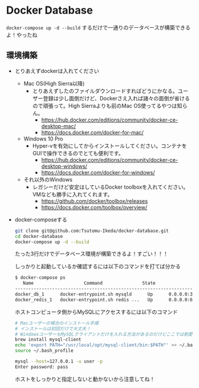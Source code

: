 # Docker Database

`docker-compose up -d --build` するだけで一通りのデータベースが構築できるよ！やったね

## 環境構築
- とりあえずdockerは入れてください
  - Mac OS(High Sierra以降)
    - とりあえずしたのファイルダウンロードすればどうにかなる。ユーザー登録は少し面倒だけど、Dockerさえ入れば諸々の面倒が省けるので頑張って。High Sierraよりも前のMac OS使ってるやつは知らん。
      - https://hub.docker.com/editions/community/docker-ce-desktop-mac/
      - https://docs.docker.com/docker-for-mac/
  - Windows 10 Pro
    - Hyper-vを有効にしてからインストールしてください。コンテナをGUIで操作できるのでとても便利です。
      - https://hub.docker.com/editions/community/docker-ce-desktop-windows/
      - https://docs.docker.com/docker-for-windows/
  - それ以外のWindows
    - レガシーだけど安定はしているDocker toolboxを入れてください。VMなども勝手に入れてくれます。
      - https://github.com/docker/toolbox/releases
      - https://docs.docker.com/toolbox/overview/
- docker-composeする
  ```bash
  git clone git@github.com:Tsutomu-Ikeda/docker-database.git
  cd docker-database
  docker-compose up -d --build
  ```

  たった3行だけでデータベース環境が構築できるよ！すごい！！！

  しっかりと起動しているか確認するには以下のコマンドを打てば分かる
  ```bash
  $ docker-compose ps
     Name                   Command               State                 Ports
  -------------------------------------------------------------------------------------------
  docker_db_1      docker-entrypoint.sh mysqld      Up      0.0.0.0:3306->3306/tcp, 33060/tcp
  docker_redis_1   docker-entrypoint.sh redis ...   Up      0.0.0.0:6379->6379/tcp
  ```

  ホストコンピュータ側からMySQLにアクセスするには以下のコマンド
  ```bash
  # Macユーザーの場合のインストール手順
  # インストールは初回だけで大丈夫！
  # WindowsユーザーもMySQLクライアントだけを入れる方法があるのだけどここでは割愛します。
  brew install mysql-client
  echo 'export PATH="/usr/local/opt/mysql-client/bin:$PATH"' >> ~/.bash_profile
  source ~/.bash_profile

  mysql --host=127.0.0.1 -u user -p
  Enter password: pass
  ```
  ホストをしっかりと指定しないと動かないから注意してね！
